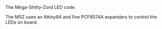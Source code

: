 The Mega-Shitty-Zord LED code.

The MSZ uses an Attiny84 and five PCF8574A expanders to control the LEDs on board. 
